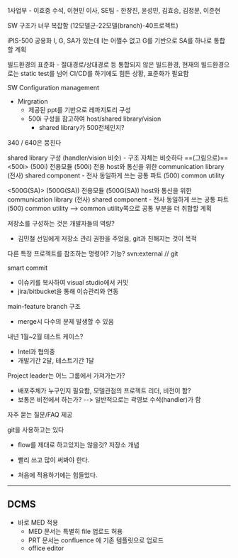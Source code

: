 1사업부 - 이효중 수석, 이현민 이사, 
SE팀 - 한창진, 윤성민, 김효승, 김정문, 이준현

SW 구조가 너무 복잡함 (12모델군-22모델(branch)-40프로젝트)

iPIS-500 공용화
I, G, SA가 있는데 I는 어쩔수 없고 G를 기반으로 SA를 하나로 통합할 계획

빌드환경의 표준화 - 절대경로/상대경로 등 통합되지 않은 빌드환경, 현재의 빌드환경으로는 static test를 넘어 CI/CD를 하기에도 힘든 상황, 표준화가 필요함

SW Configuration management
- Mirgration 
	- 제공된 ppt를 기반으로 레파지토리 구성
	- 500i 구성을 참고하여 host/shared library/vision 
		- shared library가 500전체인지?

340 / 640은 뭉친다

shared library 구성 (handler/vision 비슷) - 구조 자체는 비슷하다 ==(그림으로)==
<500i>
(500i) 전용모듈
(500i) 전용 host와 통신을 위한 communication library
(전사) shared component - 전사 동일하게 쓰는 공통 파트
(500) common utility

<500G(SA)>
(500G(SA)) 전용모듈
(500G(SA)) host와 통신을 위한 communication library
(전사) shared component - 전사 동일하게 쓰는 공통 파트
(500) common utility
--> common utility쪽으로 공통 부분을 더 취합할 계획

저장소를 구성하는 것은 개발자들의 역량?
- 김민철 선임에게 저장소 관리 권한을 주었음, git과 친해지는 것이 목적

다른 특정 프로젝트를 참조하는 명령어? 기능?
svn:external // git 

smart commit
- 이슈키를 복사하여 visual studio에서 커밋
- jira/bitbucket을 통해 이슈관리와 연동

main-feature branch 구조
- merge시 다수의 문제 발생할 수 있음

내년 1월~2월 테스트 케이스?
- Intel과 협의중
- 개발기간 2달, 테스트기간 1달

Project leader는 어느 그룹에서 가져가는가?
- 배포주체가 누구인지 필요함, 모델관점의 프로젝트 리더, 비전이 함?
- 보통은 비전에서 하는가? --> 일반적으로는 곽영보 수석(handler)가 함

자주 묻는 질문/FAQ 제공





git을 사용하고는 있다
- flow를 제대로 하고있지는 않을것? 저장소 개념


- 빨리 쓰고 많이 써봐야 한다.
- 처음에 적용하기에는 힘들었다.
- ---
DCMS
- 
- 바로 MED 적용
	- MED 문서는 특별히 file 업로드 허용
	- PRT 문서는 confluence 에 기존 템플릿으로 업로드
	- office editor